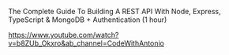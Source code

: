 The Complete Guide To Building A REST API With Node, Express, TypeScript & MongoDB + Authentication (1 hour)

https://www.youtube.com/watch?v=b8ZUb_Okxro&ab_channel=CodeWithAntonio